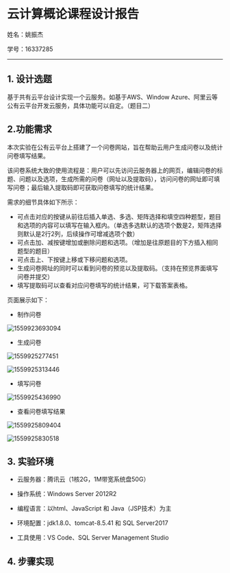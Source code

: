 # 云计算概论课程设计报告

姓名：姚振杰

学号：16337285

------



## 1. 设计选题

基于共有云平台设计实现一个云服务。如基于AWS、Window Azure、阿里云等公有云平台开发云服务，具体功能可以自定。（题目二）



## 2.功能需求

本次实验在公有云平台上搭建了一个问卷网站，旨在帮助云用户生成问卷以及统计问卷填写结果。

该问卷系统大致的使用流程是：用户可以先访问云服务器上的网页，编辑问卷的标题、问题以及选项，生成所需的问卷（网址以及提取码），访问问卷的网址即可填写问卷；最后输入提取码即可获取问卷填写的统计结果。

需求的细节具体如下所示：

* 可点击对应的按键从前往后插入单选、多选、矩阵选择和填空四种题型，题目和选项的内容可以填写在输入框内。（单选多选默认的选项个数是2，矩阵选择则默认是2行2列，后续操作可增减选项个数）
* 可点击加、减按键增加或删除问题和选项。（增加是往原题目的下方插入相同题型的题目）
* 可点击上、下按键上移或下移问题和选项。
* 生成问卷网址的同时可以看到问卷的预览以及提取码。（支持在预览界面填写问卷并提交）
* 填写提取码可以查看对应问卷填写的统计结果，可下载答案表格。

页面展示如下：

* 制作问卷

![1559923693094](C:\Users\22402\AppData\Roaming\Typora\typora-user-images\1559923693094.png)

* 生成问卷

![1559925277451](C:\Users\22402\AppData\Roaming\Typora\typora-user-images\1559925277451.png)

![1559925313446](C:\Users\22402\AppData\Roaming\Typora\typora-user-images\1559925313446.png)

* 填写问卷

![1559925436990](C:\Users\22402\AppData\Roaming\Typora\typora-user-images\1559925436990.png)

* 查看问卷填写结果

![1559925809404](C:\Users\22402\AppData\Roaming\Typora\typora-user-images\1559925809404.png)

![1559925830518](C:\Users\22402\AppData\Roaming\Typora\typora-user-images\1559925830518.png)



## 3. 实验环境

* 云服务器：腾讯云（1核2G，1M带宽系统盘50G）

* 操作系统：Windows Server 2012R2
* 编程语言：以html、JavaScript 和 Java（JSP技术）为主

* 环境配置：jdk1.8.0、tomcat-8.5.41 和 SQL Server2017

* 工具使用：VS Code、SQL Server Management Studio



## 4. 步骤实现



